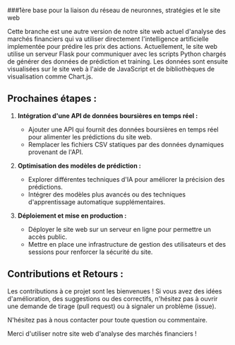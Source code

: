 ###1ère base pour la liaison du réseau de neuronnes, stratégies et le site web

Cette branche est une autre version de notre site web actuel d'analyse des marchés financiers qui va utiliser directement l'intelligence artificielle implementée pour prédire les prix des actions. 
Actuellement, le site web utilise un serveur Flask pour communiquer avec les scripts Python chargés de générer des données de prédiction et training. Les données sont ensuite visualisées sur le site web à l'aide de JavaScript et de bibliothèques de visualisation comme Chart.js.


## Prochaines étapes :

1. **Intégration d'une API de données boursières en temps réel :**
   - Ajouter une API qui fournit des données boursières en temps réel pour alimenter les prédictions du site web.
   - Remplacer les fichiers CSV statiques par des données dynamiques provenant de l'API.


2. **Optimisation des modèles de prédiction :**
   - Explorer différentes techniques d'IA pour améliorer la précision des prédictions.
   - Intégrer des modèles plus avancés ou des techniques d'apprentissage automatique supplémentaires.

3. **Déploiement et mise en production :**
   - Déployer le site web sur un serveur en ligne pour permettre un accès public.
   - Mettre en place une infrastructure de gestion des utilisateurs et des sessions pour renforcer la sécurité du site.

## Contributions et Retours :

Les contributions à ce projet sont les bienvenues ! Si vous avez des idées d'amélioration, des suggestions ou des correctifs, n'hésitez pas à ouvrir une demande de tirage (pull request) ou à signaler un problème (issue).

N'hésitez pas à nous contacter pour toute question ou commentaire.

Merci d'utiliser notre site web d'analyse des marchés financiers !

